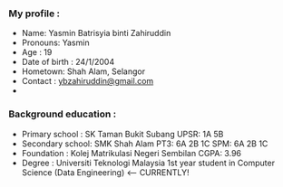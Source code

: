 ### My profile :

- Name: Yasmin Batrisyia binti Zahiruddin
- Pronouns: Yasmin
- Age : 19
- Date of birth : 24/1/2004
- Hometown: Shah Alam, Selangor
- Contact : ybzahiruddin@gmail.com
- 

### Background education :

- Primary school  : SK Taman Bukit Subang
                    UPSR: 1A 5B
- Secondary school: SMK Shah Alam
                    PT3: 6A 2B 1C
                    SPM: 6A 2B 1C
- Foundation      : Kolej Matrikulasi Negeri Sembilan
                    CGPA: 3.96 
- Degree          : Universiti Teknologi Malaysia
                    1st year student in Computer Science (Data Engineering) <-- CURRENTLY!

